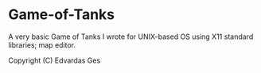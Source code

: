 # Game-of-Tanks
A very basic Game of Tanks I wrote for UNIX-based OS using X11 standard libraries; map editor.

Copyright (C) Edvardas Ges
